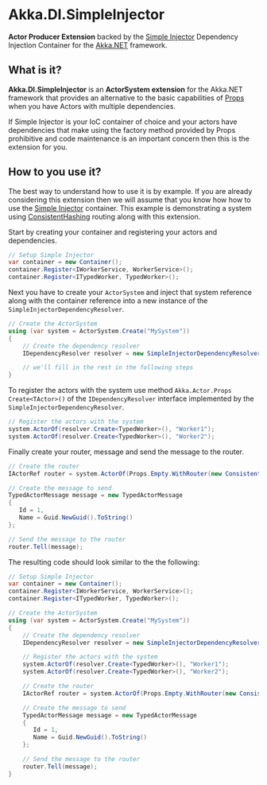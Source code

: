 # Akka.DI.SimpleInjector

**Actor Producer Extension** backed by the [Simple Injector](https://simpleinjector.org/index.html) Dependency Injection Container for the [Akka.NET](https://github.com/akkadotnet/akka.net) framework.

## What is it?

**Akka.DI.SimpleInjector** is an **ActorSystem extension** for the Akka.NET framework that provides an alternative to the basic capabilities of [Props](http://getakka.net/docs/Props) when you have Actors with multiple dependencies.  

If Simple Injector is your IoC container of choice and your actors have dependencies that make using the factory method provided by Props prohibitive  and code maintenance is an important concern then this is the extension for you.

## How to you use it?

The best way to understand how to use it is by example. If you are already considering this extension then we will assume that you know how how to use the [Simple Injector](https://simpleinjector.org/index.html) container. This example is demonstrating a system using [ConsistentHashing](http://getakka.net/docs/working-with-actors/Routers#consistenthashing) routing along with this extension.

Start by creating your container and registering your actors and dependencies.

```csharp
// Setup Simple Injector
var container = new Container();
container.Register<IWorkerService, WorkerService>();
container.Register<ITypedWorker, TypedWorker>();
```

Next you have to create your ```ActorSystem``` and inject that system reference along with the container reference into a new instance of the ```SimpleInjectorDependencyResolver```.

```csharp
// Create the ActorSystem
using (var system = ActorSystem.Create("MySystem"))
{
    // Create the dependency resolver
    IDependencyResolver resolver = new SimpleInjectorDependencyResolver(container, system);

    // we'll fill in the rest in the following steps
}
```

To register the actors with the system use method ```Akka.Actor.Props Create<TActor>()``` of the  ```IDependencyResolver``` interface implemented by the ```SimpleInjectorDependencyResolver```.

```csharp
// Register the actors with the system
system.ActorOf(resolver.Create<TypedWorker>(), "Worker1");
system.ActorOf(resolver.Create<TypedWorker>(), "Worker2");
```

Finally create your router, message and send the message to the router.

```csharp
// Create the router
IActorRef router = system.ActorOf(Props.Empty.WithRouter(new ConsistentHashingGroup(config)));

// Create the message to send
TypedActorMessage message = new TypedActorMessage
{
   Id = 1,
   Name = Guid.NewGuid().ToString()
};

// Send the message to the router
router.Tell(message);
```

The resulting code should look similar to the the following:

```csharp
// Setup Simple Injector
var container = new Container();
container.Register<IWorkerService, WorkerService>();
container.Register<ITypedWorker, TypedWorker>();

// Create the ActorSystem
using (var system = ActorSystem.Create("MySystem"))
{
    // Create the dependency resolver
    IDependencyResolver resolver = new SimpleInjectorDependencyResolver(container, system);

    // Register the actors with the system
    system.ActorOf(resolver.Create<TypedWorker>(), "Worker1");
    system.ActorOf(resolver.Create<TypedWorker>(), "Worker2");

    // Create the router
    IActorRef router = system.ActorOf(Props.Empty.WithRouter(new ConsistentHashingGroup(config)));

    // Create the message to send
    TypedActorMessage message = new TypedActorMessage
    {
       Id = 1,
       Name = Guid.NewGuid().ToString()
    };

    // Send the message to the router
    router.Tell(message);
}
```
